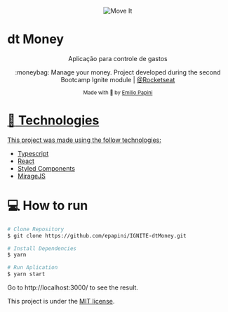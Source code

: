 <p align="center">
   <img src="./.github/topo.JPG" alt="Move It"/>
</p>

# dt Money 
<p align="center">
Aplicação para controle de gastos
</p>

<p align="center">
  :moneybag: Manage your money. Project developed during the second Bootcamp Ignite module | <a href="https://github.com/Rocketseat">@Rocketseat</a>
</p>

<div align="center">
  <sub> Made with 💖 by
    <a href="https://github.com/epapini">Emilio Papini
  </sub>
</div>

# :rocket: Technologies

This project was made using the follow technologies:

- [Typescript](https://www.typescriptlang.org/)
- [React](https://reactjs.org/)
- [Styled Components](https://styled-components.com/)
- [MirageJS](https://miragejs.com/)

# :computer: How to run

```bash
# Clone Repository
$ git clone https://github.com/epapini/IGNITE-dtMoney.git
```

```bash
# Install Dependencies
$ yarn

# Run Aplication
$ yarn start
```

Go to http://localhost:3000/ to see the result.


This project is under the [MIT license](./LICENSE).
